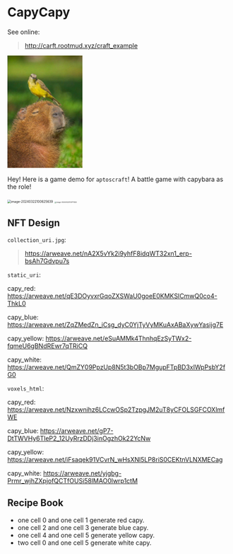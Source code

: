 # CapyCapy

See online:

> http://carft.rootmud.xyz/craft_example

<img src="./contracts/assets/collection_uri.jpg" style="zoom: 25%;" />

Hey! Here is a game demo for `aptoscraft`! A battle game with capybara as the role!

<img src="https://p.ipic.vip/tmdch7.png" alt="image-20240322100625639" style="zoom: 50%;" />

<img src="https://p.ipic.vip/rdenc7.png" alt="image-20240322100711002" style="zoom:25%;" />

## NFT Design

`collection_uri.jpg`:

> https://arweave.net/nA2X5vYk2i9yhfF8idqWT32xn1_erp-bsAh7Gdvpu7s

`static_uri`:

capy_red: https://arweave.net/qE3DOyvxrGqoZXSWaU0goeE0KMKSICmwQ0co4-ThkL0

capy_blue: https://arweave.net/ZqZMedZn_iCsg_dyC0YjTyVyMKuAxABaXywYasijg7E

capy_yellow: https://arweave.net/eSuAMMk4ThnhqEzSyTWx2-fqmeU6gBNdREwr7qTRiCQ

capy_white: https://arweave.net/QmZY09PpzUp8N5t3bOBp7MgupFTpBD3xIWpPsbY2fG0

`voxels_html`: 

capy_red: https://arweave.net/Nzxwnihz6LCcwOSp2TzpgJM2uT8yCFOLSGFCOXlmfWE

capy_blue: https://arweave.net/gP7-DtTWVHy6TleP2_12UyRrzDDj3inOgzhOk22YcNw

capy_yellow: https://arweave.net/iFsaqek91VCvrN_wHsXNl5LP8riS0CEKtnVLNXMECag

capy_white: https://arweave.net/yjgbg-Prmr_wjhZXpjofQCTfOUSi58lMAO0lwrp1ctM

## Recipe Book

* one cell 0 and one cell 1 generate red capy.
* one cell 2 and one cell 3 generate blue capy.
* one cell 4 and one cell 5 generate yellow capy.
* two cell 0 and one cell 5 generate white capy.